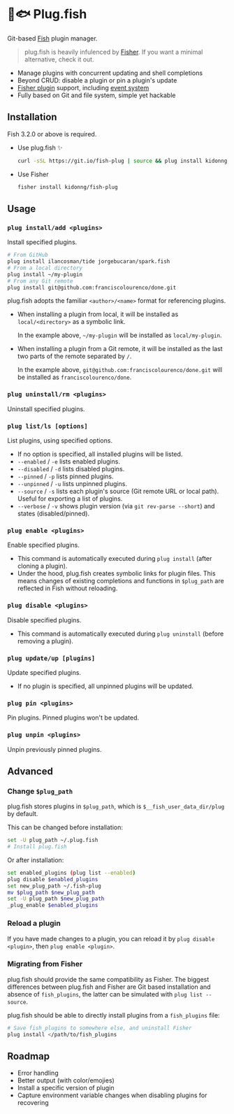 # 🔌🐟 Plug.fish

Git-based [Fish](https://fishshell.com/) plugin manager.

> plug.fish is heavily infulenced by [Fisher](https://github.com/jorgebucaran/fisher). If you want a minimal alternative, check it out.

- Manage plugins with concurrent updating and shell completions
- Beyond CRUD: disable a plugin or pin a plugin's update
- [Fisher plugin](https://github.com/jorgebucaran/fisher#creating-a-plugin) support, including [event system](https://github.com/jorgebucaran/fisher#event-system)
- Fully based on Git and file system, simple yet hackable

## Installation

Fish 3.2.0 or above is required.

- Use plug.fish ✨

  ```sh
  curl -sSL https://git.io/fish-plug | source && plug install kidonng/fish-plug
  ```

- Use Fisher

  ```sh
  fisher install kidonng/fish-plug
  ```

## Usage

### `plug install/add <plugins>`

Install specified plugins.

```sh
# From GitHub
plug install ilancosman/tide jorgebucaran/spark.fish
# From a local directory
plug install ~/my-plugin
# From any Git remote
plug install git@github.com:franciscolourenco/done.git
```

plug.fish adopts the familiar `<author>/<name>` format for referencing plugins.

- When installing a plugin from local, it will be installed as `local/<directory>` as a symbolic link.

  In the example above, `~/my-plugin` will be installed as `local/my-plugin`.

- When installing a plugin from a Git remote, it will be installed as the last two parts of the remote separated by `/`.

  In the example above, `git@github.com:franciscolourenco/done.git` will be installed as `franciscolourenco/done`.

### `plug uninstall/rm <plugins>`

Uninstall specified plugins.

### `plug list/ls [options]`

List plugins, using specified options.

- If no option is specified, all installed plugins will be listed.
- `--enabled` / `-e` lists enabled plugins.
- `--disabled` / `-d` lists disabled plugins.
- `--pinned` / `-p` lists pinned plugins.
- `--unpinned` / `-u` lists unpinned plugins.
- `--source` / `-s` lists each plugin's source (Git remote URL or local path). Useful for exporting a list of plugins.
- `--verbose` / `-v` shows plugin version (via `git rev-parse --short`) and states (disabled/pinned).

### `plug enable <plugins>`

Enable specified plugins.

- This command is automatically executed during `plug install` (after cloning a plugin).
- Under the hood, plug.fish creates symbolic links for plugin files. This means changes of existing completions and functions in `$plug_path` are reflected in Fish without reloading.

### `plug disable <plugins>`

Disable specified plugins.

- This command is automatically executed during `plug uninstall` (before removing a plugin).

### `plug update/up [plugins]`

Update specified plugins.

- If no plugin is specified, all unpinned plugins will be updated.

### `plug pin <plugins>`

Pin plugins. Pinned plugins won't be updated.

### `plug unpin <plugins>`

Unpin previously pinned plugins.

## Advanced

### Change `$plug_path`

plug.fish stores plugins in `$plug_path`, which is `$__fish_user_data_dir/plug` by default.

This can be changed before installation:

```sh
set -U plug_path ~/.plug.fish
# Install plug.fish
```

Or after installation:

```sh
set enabled_plugins (plug list --enabled)
plug disable $enabled_plugins
set new_plug_path ~/.fish-plug
mv $plug_path $new_plug_path
set -U plug_path $new_plug_path
_plug_enable $enabled_plugins
```

### Reload a plugin

If you have made changes to a plugin, you can reload it by `plug disable <plugin>`, then `plug enable <plugin>`.

### Migrating from Fisher

plug.fish should provide the same compatibility as Fisher. The biggest differences between plug.fish and Fisher are Git based installation and absence of `fish_plugins`, the latter can be simulated with `plug list --source`.

plug.fish should be able to directly install plugins from a `fish_plugins` file:

```sh
# Save fish_plugins to somewhere else, and uninstall Fisher
plug install </path/to/fish_plugins
```

## Roadmap

- Error handling
- Better output (with color/emojies)
- Install a specific version of plugin
- Capture environment variable changes when disabling plugins for recovering
